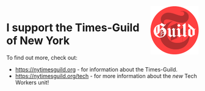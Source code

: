 <img align="right" height="25%" width="25%" valign="middle" src="./img/guild-logo-circle.png">

# I support the Times-Guild of New York

To find out more, check out:

 - https://nytimesguild.org - for information about the Times-Guild.
 - https://nytimesguild.org/tech - for more information about the _new_ Tech Workers unit!



